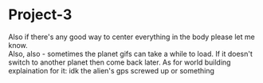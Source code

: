 # Project-3
 
Also if there's any good way to center everything in the body please let me know.<br>
Also, also - sometimes the planet gifs can take a while to load. If it doesn't switch to another planet then come back later. As for world building explaination for it: idk the alien's gps screwed up or something
